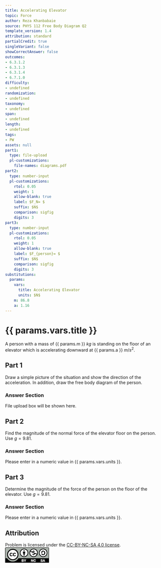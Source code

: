```yaml
---
title: Accelerating Elevator
topic: Force
author: Reza Khanbabaie
source: PHYS 112 Free Body Diagram Q2
template_version: 1.4
attribution: standard
partialCredit: true
singleVariant: false
showCorrectAnswer: false
outcomes:
- 6.3.1.2
- 6.3.1.3
- 6.3.1.4
- 6.7.1.0
difficulty:
- undefined
randomization:
- undefined
taxonomy:
- undefined
span:
- undefined
length:
- undefined
tags:
- PW
assets: null
part1:
  type: file-upload
  pl-customizations:
    file-names: diagrams.pdf
part2:
  type: number-input
  pl-customizations:
    rtol: 0.05
    weight: 1
    allow-blank: true
    label: $F_N= $
    suffix: $N$
    comparison: sigfig
    digits: 3
part3:
  type: number-input
  pl-customizations:
    rtol: 0.05
    weight: 1
    allow-blank: true
    label: $F_{person}= $
    suffix: $N$
    comparison: sigfig
    digits: 3
substitutions:
  params:
    vars:
      title: Accelerating Elevator
      units: $N$
    m: 86.8
    a: 1.16
---
```

# {{ params.vars.title }}
A person with a mass of {{ params.m }} $kg$ is standing on the floor of an elevator which is accelerating downward at {{ params.a }} $m/s^2$.

## Part 1

Draw a simple picture of the situation and show the direction of the acceleration. In addition, draw the free body diagram of the person.

### Answer Section

File upload box will be shown here.

## Part 2

Find the magnitude of the normal force of the elevator floor on the person. Use $g = 9.81$.

### Answer Section

Please enter in a numeric value in {{ params.vars.units }}.

## Part 3

Determine the magnitude of the force of the person on the floor of the elevator. Use $g = 9.81$.

### Answer Section

Please enter in a numeric value in {{ params.vars.units }}.

## Attribution

Problem is licensed under the [CC-BY-NC-SA 4.0 license](https://creativecommons.org/licenses/by-nc-sa/4.0/).<br> ![The Creative Commons 4.0 license requiring attribution-BY, non-commercial-NC, and share-alike-SA license.](https://raw.githubusercontent.com/firasm/bits/master/by-nc-sa.png)